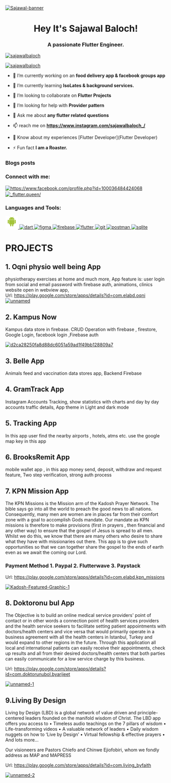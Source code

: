 <a href="https://ibb.co/JxbnZxw"><img src="https://i.ibb.co/bHy1tHM/Sajawal-banner.png" alt="Sajawal-banner" border="0"></a>

<h1 align="center">Hey It's Sajawal Baloch!</h1>
<h3 align="center">A passionate Flutter Engineer.</h3>

<p align="left"> <a href="https://github.com/ryo-ma/github-profile-trophy"><img src="https://github-profile-trophy.vercel.app/?username=sajawalbaloch" alt="sajawalbaloch" /></a> </p>

<p align="left"> <a href="https://twitter.com/sajawalbaloch" target="blank"><img src="https://img.shields.io/twitter/follow/Sajawalbaloch55?logo=twitter&style=for-the-badge" alt="sajawalbaloch" /></a> </p>

- 🔭 I’m currently working on an **food delivery app & facebook groups app**

- 🌱 I’m currently learning **IsoLates & background services.**

- 👯 I’m looking to collaborate on **Flutter Projects**

- 🤝 I’m looking for help with **Provider pattern**

- 💬 Ask me about **any flutter related questions**

- 📫 reach me on **https://www.instagram.com/sajawalbaloch_/**

- 📄 Know about my experiences [Flutter Developer](Flutter Developer)

- ⚡ Fun fact **I am a Roaster.**

### Blogs posts
<!-- BLOG-POST-LIST:START -->
<!-- BLOG-POST-LIST:END -->

<h3 align="left">Connect with me:</h3>
<p align="left">
<a href="https://www.facebook.com/profile.php?id=100036484424068" target="blank"><img align="center" src="https://raw.githubusercontent.com/rahuldkjain/github-profile-readme-generator/master/src/images/icons/Social/facebook.svg" alt="https://www.facebook.com/profile.php?id=100036484424068" height="30" width="40" /></a>
<a href="https://www.instagram.com/sajawalbaloch_/" target="blank"><img align="center" src="https://raw.githubusercontent.com/rahuldkjain/github-profile-readme-generator/master/src/images/icons/Social/instagram.svg" alt="_flutter.queen/" height="30" width="40" /></a>
</p>

<h3 align="left">Languages and Tools:</h3>
<p align="left"> <a href="https://developer.android.com" target="_blank" rel="noreferrer"> <img src="https://raw.githubusercontent.com/devicons/devicon/master/icons/android/android-original-wordmark.svg" alt="android" width="40" height="40"/> </a>  <a href="https://dart.dev" target="_blank" rel="noreferrer"> <img src="https://www.vectorlogo.zone/logos/dartlang/dartlang-icon.svg" alt="dart" width="40" height="40"/> </a> <a href="https://www.figma.com/" target="_blank" rel="noreferrer"> <img src="https://www.vectorlogo.zone/logos/figma/figma-icon.svg" alt="figma" width="40" height="40"/> </a> <a href="https://firebase.google.com/" target="_blank" rel="noreferrer"> <img src="https://www.vectorlogo.zone/logos/firebase/firebase-icon.svg" alt="firebase" width="40" height="40"/> </a> <a href="https://flutter.dev" target="_blank" rel="noreferrer"> <img src="https://www.vectorlogo.zone/logos/flutterio/flutterio-icon.svg" alt="flutter" width="40" height="40"/> </a> <a href="https://git-scm.com/" target="_blank" rel="noreferrer"> <img src="https://www.vectorlogo.zone/logos/git-scm/git-scm-icon.svg" alt="git" width="40" height="40"/> </a>    <a href="https://postman.com" target="_blank" rel="noreferrer"> <img src="https://www.vectorlogo.zone/logos/getpostman/getpostman-icon.svg" alt="postman" width="40" height="40"/> </a> <a href="https://www.sqlite.org/" target="_blank" rel="noreferrer"> <img src="https://www.vectorlogo.zone/logos/sqlite/sqlite-icon.svg" alt="sqlite" width="40" height="40"/> </a> </p>
 
# PROJECTS
 
## 1.	Oqni physio well being App
 physiotherapy exercises at home and much more, App feature is: user login from social and email password with firebase auth, animations, clinics website open in webview  app,  
  Url:  https://play.google.com/store/apps/details?id=com.elabd.oqni
  <a href="https://ibb.co/HNNRbLf"><img src="https://i.ibb.co/Xyy6Kfr/unnamed.webp" alt="unnamed" border="0"></a>

## 2.	Kampus Now
Kampus data store in firebase. CRUD Operation with firebase ,  firestore, Google Login, facebook login ,Firebase auth

<a href="https://ibb.co/ZH93B6P"><img src="https://i.ibb.co/4skc8ZG/d2ca28250fa8d88dc6051a59ad1f49bb128809a7.webp" alt="d2ca28250fa8d88dc6051a59ad1f49bb128809a7" border="0"></a>

## 3.	Belle App 

Animals feed and vaccination data stores app, Backend Firebase

## 4.	GramTrack App

Instagram Accounts Tracking, show statistics with charts and day by day accounts traffic details, App theme in Light and dark mode

## 5.	Tracking App

In this app user find the nearby airports , hotels, atms etc. use the google map key in this app

## 6.	BrooksRemit App 

mobile wallet app , in this app money send, deposit, withdraw and request feature, Two step verification, strong auth process

## 7.	KPN Mission App

The KPN Missions is the Mission arm of the Kadosh Prayer Network. The bible says go into all the world to preach the good news to all nations. Consequently, many men are women are in places far from their comfort zone with a goal to accomplish Gods mandate. Our mandate as KPN missions is therefore to make provisions (first in prayers , then financial and any other way) to ensure that the gospel of Jesus is spread to all men. Whilst we do this, we know that there are many others who desire to share what they have with missionaries out there. This app is to give such opportunities so that we can together share the gospel to the ends of earth even as we await the coming our Lord.
### Payment Method 1. Paypal 2. Flutterwave 3. Paystack 

  Url: https://play.google.com/store/apps/details?id=com.elabd.kpn_missions

<a href="https://ibb.co/0XSTHXb"><img src="https://i.ibb.co/X4g1c4R/Kadosh-Featured-Graphic-1.jpg" alt="Kadosh-Featured-Graphic-1" border="0"></a>


## 8.	Doktoronu bul App 
The Objective is to build an online medical service providers' point of contact or in other words a connection point of health services providers and the health service seekers to facilitate setting patient appointments with doctors/health centers and vice versa that would primarily operate in a business agreement with all the health centers in Istanbul, Turkey and would expand to other regions in the future.
Through this application all local and international patients can easily receive their appointments, check up results and all from their desired doctors/health centers that both parties can easily communicate for a low service charge by this business.

  Url: https://play.google.com/store/apps/details?id=com.doktorunubol.byarijeet
  
  <a href="https://imgbb.com/"><img src="https://i.ibb.co/vJSVg9W/unnamed-1.webp" alt="unnamed-1" border="0"></a>
  
 ## 9.Living By Design 
 Living by Design (LBD) is a global network of value driven and principle-centered leaders founded on the manifold wisdom of Christ.
The LBD app offers you access to
• Timeless audio teachings on the 7 pillars of wisdom
• Life-transforming videos
• A valuable network of leaders
• Daily wisdom nuggets on how to ‘Live by Design’
• Virtual fellowship & effective prayers
• And lots more...

Our visioneers are Pastors Chiefo and Chinwe Ejiofobiri, whom we fondly address as MAP and MAPRESS
 
 Url: https://play.google.com/store/apps/details?id=com.living_byfaith 
 
 <a href="https://imgbb.com/"><img src="https://i.ibb.co/hBCjPSg/unnamed-2.webp" alt="unnamed-2" border="0"></a>
